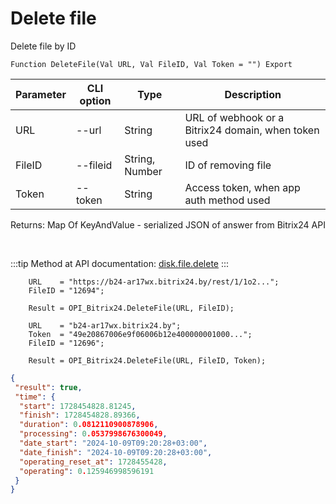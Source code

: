 ﻿---
sidebar_position: 4
---

# Delete file
 Delete file by ID



`Function DeleteFile(Val URL, Val FileID, Val Token = "") Export`

  | Parameter | CLI option | Type | Description |
  |-|-|-|-|
  | URL | --url | String | URL of webhook or a Bitrix24 domain, when token used |
  | FileID | --fileid | String, Number | ID of removing file |
  | Token | --token | String | Access token, when app auth method used |

  
  Returns:  Map Of KeyAndValue - serialized JSON of answer from Bitrix24 API

<br/>

:::tip
Method at API documentation: [disk.file.delete](https://dev.1c-bitrix.ru/rest_help/disk/file/disk_file_delete.php)
:::
<br/>


```bsl title="Code example"
    URL    = "https://b24-ar17wx.bitrix24.by/rest/1/1o2...";
    FileID = "12694";

    Result = OPI_Bitrix24.DeleteFile(URL, FileID);

    URL    = "b24-ar17wx.bitrix24.by";
    Token  = "49e20867006e9f06006b12e400000001000...";
    FileID = "12696";

    Result = OPI_Bitrix24.DeleteFile(URL, FileID, Token);
```
 



```json title="Result"
{
 "result": true,
 "time": {
  "start": 1728454828.81245,
  "finish": 1728454828.89366,
  "duration": 0.0812110900878906,
  "processing": 0.0537998676300049,
  "date_start": "2024-10-09T09:20:28+03:00",
  "date_finish": "2024-10-09T09:20:28+03:00",
  "operating_reset_at": 1728455428,
  "operating": 0.125946998596191
 }
}
```
